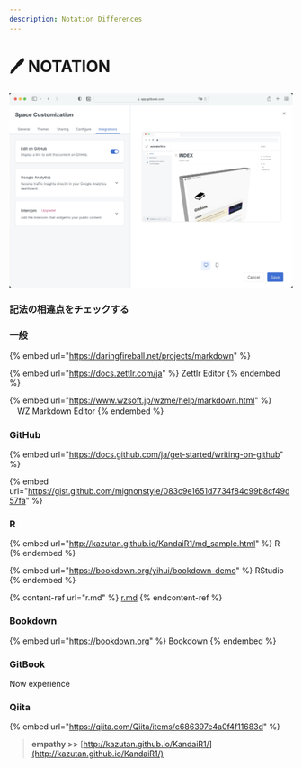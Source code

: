 ```yaml
---
description: Notation Differences
---
```


# 🖊 NOTATION

![Edit on GitHub](.gitbook/assets/editongithub.jpg)

### 記法の相違点をチェックする



### 一般

{% embed url="https://daringfireball.net/projects/markdown" %}

{% embed url="https://docs.zettlr.com/ja" %}
Zettlr Editor
{% endembed %}

{% embed url="https://www.wzsoft.jp/wzme/help/markdown.html" %}
　WZ Markdown Editor
{% endembed %}







### GitHub

{% embed url="https://docs.github.com/ja/get-started/writing-on-github" %}

{% embed url="https://gist.github.com/mignonstyle/083c9e1651d7734f84c99b8cf49d57fa" %}

### R

{% embed url="http://kazutan.github.io/KandaiR1/md_sample.html" %}
R
{% endembed %}

{% embed url="https://bookdown.org/yihui/bookdown-demo" %}
RStudio
{% endembed %}

{% content-ref url="r.md" %}
[r.md](r.md)
{% endcontent-ref %}

### Bookdown

{% embed url="https://bookdown.org" %}
Bookdown
{% endembed %}

### GitBook

Now experience







### Qiita

{% embed url="https://qiita.com/Qiita/items/c686397e4a0f4f11683d" %}





> **empathy >>** [http://kazutan.github.io/KandaiR1/](http://kazutan.github.io/KandaiR1/)
